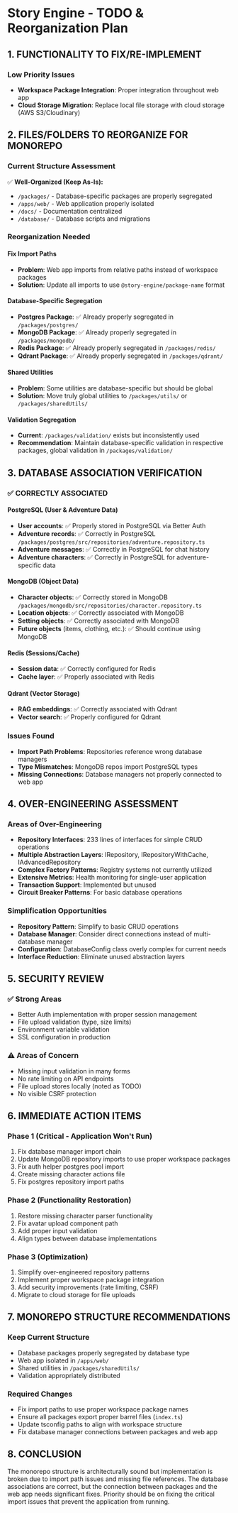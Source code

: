 # Story Engine - TODO & Reorganization Plan

## 1. FUNCTIONALITY TO FIX/RE-IMPLEMENT

### Low Priority Issues
- **Workspace Package Integration**: Proper integration throughout web app
- **Cloud Storage Migration**: Replace local file storage with cloud storage (AWS S3/Cloudinary)

## 2. FILES/FOLDERS TO REORGANIZE FOR MONOREPO

### Current Structure Assessment
✅ **Well-Organized (Keep As-Is):**
- `/packages/` - Database-specific packages are properly segregated
- `/apps/web/` - Web application properly isolated
- `/docs/` - Documentation centralized
- `/database/` - Database scripts and migrations

### Reorganization Needed

#### Fix Import Paths
- **Problem**: Web app imports from relative paths instead of workspace packages
- **Solution**: Update all imports to use `@story-engine/package-name` format

#### Database-Specific Segregation
- **Postgres Package**: ✅ Already properly segregated in `/packages/postgres/`
- **MongoDB Package**: ✅ Already properly segregated in `/packages/mongodb/`
- **Redis Package**: ✅ Already properly segregated in `/packages/redis/`
- **Qdrant Package**: ✅ Already properly segregated in `/packages/qdrant/`

#### Shared Utilities
- **Problem**: Some utilities are database-specific but should be global
- **Solution**: Move truly global utilities to `/packages/utils/` or `/packages/sharedUtils/`

#### Validation Segregation
- **Current**: `/packages/validation/` exists but inconsistently used
- **Recommendation**: Maintain database-specific validation in respective packages, global validation in `/packages/validation/`

## 3. DATABASE ASSOCIATION VERIFICATION

### ✅ CORRECTLY ASSOCIATED

#### PostgreSQL (User & Adventure Data)
- **User accounts**: ✅ Properly stored in PostgreSQL via Better Auth
- **Adventure records**: ✅ Correctly in PostgreSQL `/packages/postgres/src/repositories/adventure.repository.ts`
- **Adventure messages**: ✅ Correctly in PostgreSQL for chat history
- **Adventure characters**: ✅ Correctly in PostgreSQL for adventure-specific data

#### MongoDB (Object Data)
- **Character objects**: ✅ Correctly stored in MongoDB `/packages/mongodb/src/repositories/character.repository.ts`
- **Location objects**: ✅ Correctly associated with MongoDB
- **Setting objects**: ✅ Correctly associated with MongoDB
- **Future objects** (items, clothing, etc.): ✅ Should continue using MongoDB

#### Redis (Sessions/Cache)
- **Session data**: ✅ Correctly configured for Redis
- **Cache layer**: ✅ Properly associated with Redis

#### Qdrant (Vector Storage)
- **RAG embeddings**: ✅ Correctly associated with Qdrant
- **Vector search**: ✅ Properly configured for Qdrant

### Issues Found
- **Import Path Problems**: Repositories reference wrong database managers
- **Type Mismatches**: MongoDB repos import PostgreSQL types
- **Missing Connections**: Database managers not properly connected to web app

## 4. OVER-ENGINEERING ASSESSMENT

### Areas of Over-Engineering
- **Repository Interfaces**: 233 lines of interfaces for simple CRUD operations
- **Multiple Abstraction Layers**: IRepository, IRepositoryWithCache, IAdvancedRepository
- **Complex Factory Patterns**: Registry systems not currently utilized  
- **Extensive Metrics**: Health monitoring for single-user application
- **Transaction Support**: Implemented but unused
- **Circuit Breaker Patterns**: For basic database operations

### Simplification Opportunities
- **Repository Pattern**: Simplify to basic CRUD operations
- **Database Manager**: Consider direct connections instead of multi-database manager
- **Configuration**: DatabaseConfig class overly complex for current needs
- **Interface Reduction**: Eliminate unused abstraction layers

## 5. SECURITY REVIEW

### ✅ Strong Areas
- Better Auth implementation with proper session management
- File upload validation (type, size limits)
- Environment variable validation
- SSL configuration in production

### ⚠️ Areas of Concern
- Missing input validation in many forms
- No rate limiting on API endpoints
- File upload stores locally (noted as TODO)
- No visible CSRF protection

## 6. IMMEDIATE ACTION ITEMS

### Phase 1 (Critical - Application Won't Run)
1. Fix database manager import chain
2. Update MongoDB repository imports to use proper workspace packages
3. Fix auth helper postgres pool import
4. Create missing character actions file
5. Fix postgres repository import paths

### Phase 2 (Functionality Restoration)
1. Restore missing character parser functionality
2. Fix avatar upload component path
3. Add proper input validation
4. Align types between database implementations

### Phase 3 (Optimization)
1. Simplify over-engineered repository patterns
2. Implement proper workspace package integration
3. Add security improvements (rate limiting, CSRF)
4. Migrate to cloud storage for file uploads

## 7. MONOREPO STRUCTURE RECOMMENDATIONS

### Keep Current Structure
- Database packages properly segregated by database type
- Web app isolated in `/apps/web/`
- Shared utilities in `/packages/sharedUtils/`
- Validation appropriately distributed

### Required Changes
- Fix import paths to use proper workspace package names
- Ensure all packages export proper barrel files (`index.ts`)
- Update tsconfig paths to align with workspace structure
- Fix database manager connections between packages and web app

## 8. CONCLUSION

The monorepo structure is architecturally sound but implementation is broken due to import path issues and missing file references. The database associations are correct, but the connection between packages and the web app needs significant fixes. Priority should be on fixing the critical import issues that prevent the application from running.